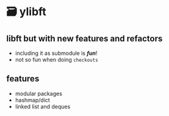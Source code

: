 # 🗃️ ylibft

## libft but with new features and refactors

- including it as submodule is **_fun_**!
- not so fun when doing `checkouts`

## features

- modular packages
- hashmap/dict
- linked list and deques
